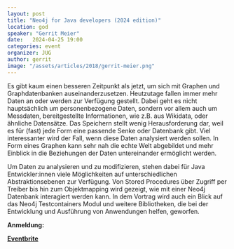 ```yaml
---
layout: post
title: "Neo4j for Java developers (2024 edition)"
location: god
speaker: "Gerrit Meier"
date:   2024-04-25 19:00
categories: event
organizer: JUG
author: gerrit
image: "/assets/articles/2018/gerrit-meier.png"
---
```

Es gibt kaum einen besseren Zeitpunkt als jetzt, um sich mit Graphen und Graphdatenbanken auseinanderzusetzen.
Heutzutage fallen immer mehr Daten an oder werden zur Verfügung gestellt. Dabei geht es nicht hauptsächlich um personenbezogene Daten, sondern vor allem auch um Messdaten, bereitgestellte Informationen, wie z.B. aus Wikidata, oder ähnliche Datensätze.
Das Speichern stellt wenig Herausforderung dar, weil es für (fast) jede Form eine passende Senke oder Datenbank gibt. Viel interessanter wird der Fall, wenn diese Daten analysiert werden sollen.
In Form eines Graphen kann sehr nah die echte Welt abgebildet und mehr Einblick in die Beziehungen der Daten untereinander ermöglicht werden.

Um Daten zu analysieren und zu modifizieren, stehen dabei für Java Entwickler:innen viele Möglichkeiten auf unterschiedlichen Abstraktionsebenen zur Verfügung. 
Von Stored Procedures über Zugriff per Treiber bis hin zum Objektmapping wird gezeigt, wie mit einer Neo4j Datenbank interagiert werden kann. 
In dem Vortrag wird auch ein Blick auf das Neo4j Testcontainers Modul und weitere Bibliotheken, die bei der Entwicklung und Ausführung von Anwendungen helfen, geworfen.

**Anmeldung:**

[**Eventbrite**](https://www.eventbrite.de/e/neo4j-for-java-developers-2024-edition-tickets-863534132837?aff=oddtdtcreator)

